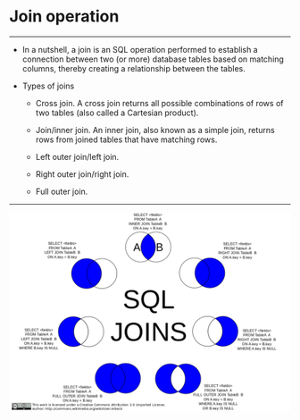 # Join operation

------

* In a nutshell, a join is an SQL operation performed 
to establish a connection between two (or more) database 
tables based on matching columns, thereby creating a 
relationship between the tables. 

* Types of joins
	* Cross join. A cross join returns all possible combinations 
	  of rows of two tables (also called a Cartesian product).

	* Join/inner join. An inner join, also known as a simple join, 
	  returns rows from joined tables that have matching rows. 

	* Left outer join/left join.

	* Right outer join/right join.

	* Full outer join.

-----------

![joins](../../../images/sql_joins.png)

